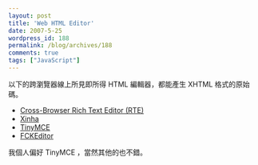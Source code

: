 ```yaml
---
layout: post
title: 'Web HTML Editor'
date: 2007-5-25
wordpress_id: 188
permalink: /blog/archives/188
comments: true
tags: ["JavaScript"]
---
```


以下的跨瀏覽器線上所見即所得 HTML 編輯器，都能產生 XHTML 格式的原始碼。

* [Cross-Browser Rich Text Editor (RTE)](http://www.kevinroth.com/rte/)
* [Xinha](http://xinha.python-hosting.com/)
* [TinyMCE](http://tinymce.moxiecode.com/)
* [FCKEditor](http://www.fckeditor.net/)


我個人偏好 TinyMCE ，當然其他的也不錯。

